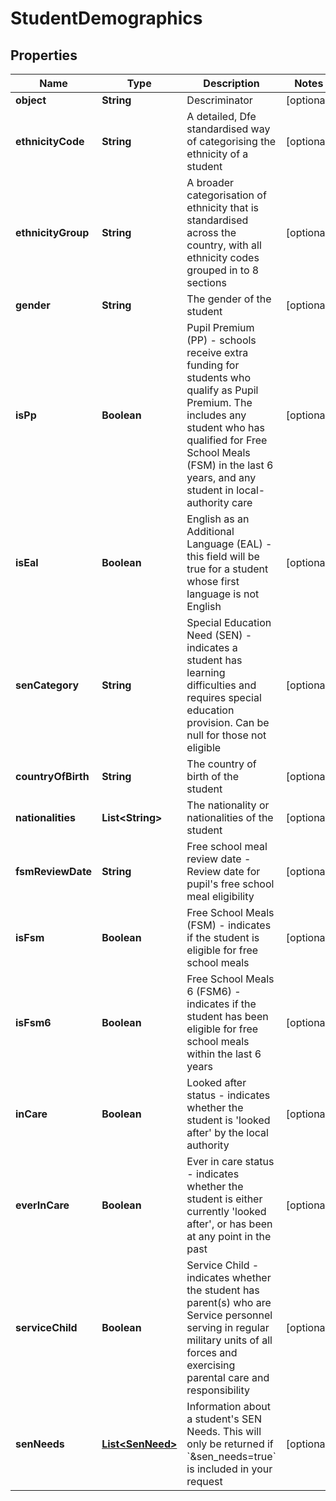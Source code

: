 
# StudentDemographics

## Properties
Name | Type | Description | Notes
------------ | ------------- | ------------- | -------------
**object** | **String** | Descriminator |  [optional]
**ethnicityCode** | **String** | A detailed, Dfe standardised way of categorising the ethnicity of a student |  [optional]
**ethnicityGroup** | **String** | A broader categorisation of ethnicity that is standardised across the country, with all ethnicity codes grouped in to 8 sections |  [optional]
**gender** | **String** | The gender of the student |  [optional]
**isPp** | **Boolean** | Pupil Premium (PP) - schools receive extra funding for students who qualify as Pupil Premium. The includes any student who has qualified for Free School Meals (FSM) in the last 6 years, and any student in local-authority care |  [optional]
**isEal** | **Boolean** | English as an Additional Language (EAL) - this field will be true for a student whose first language is not English |  [optional]
**senCategory** | **String** | Special Education Need (SEN) - indicates a student has learning difficulties and requires special education provision. Can be null for those not eligible |  [optional]
**countryOfBirth** | **String** | The country of birth of the student |  [optional]
**nationalities** | **List&lt;String&gt;** | The nationality or nationalities of the student |  [optional]
**fsmReviewDate** | **String** | Free school meal review date -Review date for pupil&#39;s free school meal eligibility |  [optional]
**isFsm** | **Boolean** | Free School Meals (FSM) - indicates if the student is eligible for free school meals |  [optional]
**isFsm6** | **Boolean** | Free School Meals 6 (FSM6) - indicates if the student has been eligible for free school meals within the last 6 years |  [optional]
**inCare** | **Boolean** | Looked after status - indicates whether the student is &#39;looked after&#39; by the local authority |  [optional]
**everInCare** | **Boolean** | Ever in care status - indicates whether the student is either currently &#39;looked after&#39;, or has been at any point in the past |  [optional]
**serviceChild** | **Boolean** | Service Child - indicates whether the student has parent(s) who are Service personnel serving in regular military units of all forces and exercising parental care and responsibility |  [optional]
**senNeeds** | [**List&lt;SenNeed&gt;**](SenNeed.md) | Information about a student&#39;s SEN Needs. This will only be returned if &#x60;&amp;sen_needs&#x3D;true&#x60; is included in your request |  [optional]



